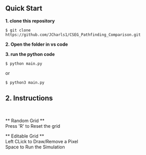 ## Quick Start

**1. clone this repository**


```console 
$ git clone https://github.com/JCharls1/CSEG_Pathfinding_Comparison.git
```

**2. Open the folder in vs code**

**3. run the python code**
```console 
$ python main.py
```
or
```console 
$ python3 main.py
```

## 2. Instructions

</br>

** Random Grid **
</br> Press 'R' to Reset the grid

** Editable Grid **
</br> Left CLick to Draw/Remove a Pixel
</br> Space to Run the Simulation
